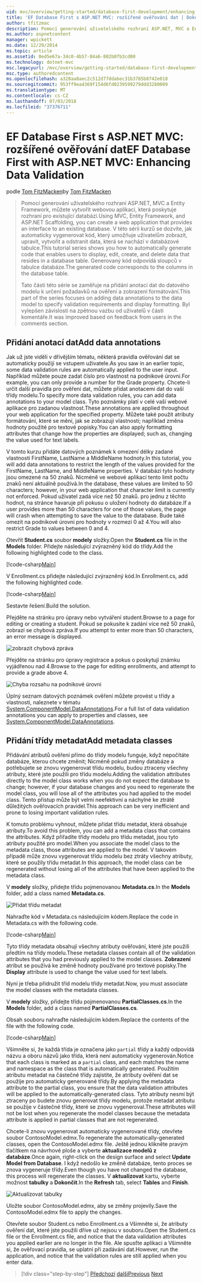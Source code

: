 ```yaml
---
uid: mvc/overview/getting-started/database-first-development/enhancing-data-validation
title: 'EF Database First s ASP.NET MVC: rozšířené ověřování dat | Dokumentace Microsoftu'
author: tfitzmac
description: Pomocí generování uživatelského rozhraní ASP.NET, MVC a Entity Framework, můžete vytvořit webovou aplikaci, která poskytuje rozhraní pro existující databázi. Tento kurz seri...
ms.author: aspnetcontent
manager: wpickett
ms.date: 12/29/2014
ms.topic: article
ms.assetid: 0ed5e67a-34c0-4b57-84a6-802b0fb3cd00
ms.technology: dotnet-mvc
msc.legacyurl: /mvc/overview/getting-started/database-first-development/enhancing-data-validation
msc.type: authoredcontent
ms.openlocfilehash: a328aa8aec2c512d77ddabec31b3785b8742e018
ms.sourcegitcommit: 953ff9ea4369f154d6fd0239599279ddd3280009
ms.translationtype: MT
ms.contentlocale: cs-CZ
ms.lasthandoff: 07/03/2018
ms.locfileid: "37376711"
---
```

<a name="ef-database-first-with-aspnet-mvc-enhancing-data-validation"></a><span data-ttu-id="a3502-104">EF Database First s ASP.NET MVC: rozšířené ověřování dat</span><span class="sxs-lookup"><span data-stu-id="a3502-104">EF Database First with ASP.NET MVC: Enhancing Data Validation</span></span>
====================
<span data-ttu-id="a3502-105">podle [Tom FitzMacken](https://github.com/tfitzmac)</span><span class="sxs-lookup"><span data-stu-id="a3502-105">by [Tom FitzMacken](https://github.com/tfitzmac)</span></span>

> <span data-ttu-id="a3502-106">Pomocí generování uživatelského rozhraní ASP.NET, MVC a Entity Framework, můžete vytvořit webovou aplikaci, která poskytuje rozhraní pro existující databázi.</span><span class="sxs-lookup"><span data-stu-id="a3502-106">Using MVC, Entity Framework, and ASP.NET Scaffolding, you can create a web application that provides an interface to an existing database.</span></span> <span data-ttu-id="a3502-107">V této sérii kurzů se dozvíte, jak automaticky vygenerovat kód, který umožňuje uživatelům zobrazit, upravit, vytvořit a odstranit data, která se nachází v databázové tabulce.</span><span class="sxs-lookup"><span data-stu-id="a3502-107">This tutorial series shows you how to automatically generate code that enables users to display, edit, create, and delete data that resides in a database table.</span></span> <span data-ttu-id="a3502-108">Generovaný kód odpovídá sloupců v tabulce databáze.</span><span class="sxs-lookup"><span data-stu-id="a3502-108">The generated code corresponds to the columns in the database table.</span></span>
> 
> <span data-ttu-id="a3502-109">Tato části této série se zaměřuje na přidání anotací dat do datového modelu k určení požadavků na ověření a zobrazení formátování.</span><span class="sxs-lookup"><span data-stu-id="a3502-109">This part of the series focuses on adding data annotations to the data model to specify validation requirements and display formatting.</span></span> <span data-ttu-id="a3502-110">Byl vylepšen závislosti na zpětnou vazbu od uživatelů v části komentáře.</span><span class="sxs-lookup"><span data-stu-id="a3502-110">It was improved based on feedback from users in the comments section.</span></span>


## <a name="add-data-annotations"></a><span data-ttu-id="a3502-111">Přidání anotací dat</span><span class="sxs-lookup"><span data-stu-id="a3502-111">Add data annotations</span></span>

<span data-ttu-id="a3502-112">Jak už jste viděli v dřívějším tématu, některá pravidla ověřování dat se automaticky použijí se vstupem uživatele.</span><span class="sxs-lookup"><span data-stu-id="a3502-112">As you saw in an earlier topic, some data validation rules are automatically applied to the user input.</span></span> <span data-ttu-id="a3502-113">Například můžete pouze zadat číslo pro vlastnost na podnikové úrovni.</span><span class="sxs-lookup"><span data-stu-id="a3502-113">For example, you can only provide a number for the Grade property.</span></span> <span data-ttu-id="a3502-114">Chcete-li určit další pravidla pro ověření dat, můžete přidat anotacemi dat do vaší třídy modelu.</span><span class="sxs-lookup"><span data-stu-id="a3502-114">To specify more data validation rules, you can add data annotations to your model class.</span></span> <span data-ttu-id="a3502-115">Tyto poznámky platí v celé vaší webové aplikace pro zadanou vlastnost.</span><span class="sxs-lookup"><span data-stu-id="a3502-115">These annotations are applied throughout your web application for the specified property.</span></span> <span data-ttu-id="a3502-116">Můžete také použít atributy formátování, které se mění, jak se zobrazují vlastnosti; například změna hodnoty použité pro textové popisky.</span><span class="sxs-lookup"><span data-stu-id="a3502-116">You can also apply formatting attributes that change how the properties are displayed; such as, changing the value used for text labels.</span></span>

<span data-ttu-id="a3502-117">V tomto kurzu přidáte datových poznámek k omezení délky zadané vlastnosti FirstName, LastName a MiddleName hodnoty.</span><span class="sxs-lookup"><span data-stu-id="a3502-117">In this tutorial, you will add data annotations to restrict the length of the values provided for the FirstName, LastName, and MiddleName properties.</span></span> <span data-ttu-id="a3502-118">V databázi tyto hodnoty jsou omezené na 50 znaků. Nicméně ve webové aplikaci tento limit počtu znaků není aktuálně používá.</span><span class="sxs-lookup"><span data-stu-id="a3502-118">In the database, these values are limited to 50 characters; however, in your web application that character limit is currently not enforced.</span></span> <span data-ttu-id="a3502-119">Pokud uživatel zadá více než 50 znaků. pro jednu z těchto hodnot, na stránce havaruje při pokusu o uložení hodnoty do databáze.</span><span class="sxs-lookup"><span data-stu-id="a3502-119">If a user provides more than 50 characters for one of those values, the page will crash when attempting to save the value to the database.</span></span> <span data-ttu-id="a3502-120">Bude také omezit na podnikové úrovni pro hodnoty v rozmezí 0 až 4.</span><span class="sxs-lookup"><span data-stu-id="a3502-120">You will also restrict Grade to values between 0 and 4.</span></span>

<span data-ttu-id="a3502-121">Otevřít **Student.cs** soubor **modely** složky.</span><span class="sxs-lookup"><span data-stu-id="a3502-121">Open the **Student.cs** file in the **Models** folder.</span></span> <span data-ttu-id="a3502-122">Přidejte následující zvýrazněný kód do třídy.</span><span class="sxs-lookup"><span data-stu-id="a3502-122">Add the following highlighted code to the class.</span></span>

[!code-csharp[Main](enhancing-data-validation/samples/sample1.cs?highlight=5,15,17,20)]

<span data-ttu-id="a3502-123">V Enrollment.cs přidejte následující zvýrazněný kód.</span><span class="sxs-lookup"><span data-stu-id="a3502-123">In Enrollment.cs, add the following highlighted code.</span></span>

[!code-csharp[Main](enhancing-data-validation/samples/sample2.cs?highlight=5,10)]

<span data-ttu-id="a3502-124">Sestavte řešení.</span><span class="sxs-lookup"><span data-stu-id="a3502-124">Build the solution.</span></span>

<span data-ttu-id="a3502-125">Přejděte na stránku pro úpravy nebo vytváření student.</span><span class="sxs-lookup"><span data-stu-id="a3502-125">Browse to a page for editing or creating a student.</span></span> <span data-ttu-id="a3502-126">Pokud se pokusíte k zadání více než 50 znaků, zobrazí se chybová zpráva.</span><span class="sxs-lookup"><span data-stu-id="a3502-126">If you attempt to enter more than 50 characters, an error message is displayed.</span></span>

![zobrazit chybová zpráva](enhancing-data-validation/_static/image1.png)

<span data-ttu-id="a3502-128">Přejděte na stránku pro úpravy registrace a pokus o poskytují známku vyjádřenou nad 4.</span><span class="sxs-lookup"><span data-stu-id="a3502-128">Browse to the page for editing enrollments, and attempt to provide a grade above 4.</span></span>

![Chyba rozsahu na podnikové úrovni](enhancing-data-validation/_static/image2.png)

<span data-ttu-id="a3502-130">Úplný seznam datových poznámek ověření můžete provést u třídy a vlastnosti, naleznete v tématu [System.ComponentModel.DataAnnotations](https://msdn.microsoft.com/library/system.componentmodel.dataannotations.aspx).</span><span class="sxs-lookup"><span data-stu-id="a3502-130">For a full list of data validation annotations you can apply to properties and classes, see [System.ComponentModel.DataAnnotations](https://msdn.microsoft.com/library/system.componentmodel.dataannotations.aspx).</span></span>

## <a name="add-metadata-classes"></a><span data-ttu-id="a3502-131">Přidání třídy metadat</span><span class="sxs-lookup"><span data-stu-id="a3502-131">Add metadata classes</span></span>

<span data-ttu-id="a3502-132">Přidávání atributů ověření přímo do třídy modelu funguje, když nepočítáte databáze, kterou chcete změnit; Nicméně pokud změny databáze a potřebujete se znovu vygenerovat třídu modelu, budou ztraceny všechny atributy, které jste použili pro třídu modelu.</span><span class="sxs-lookup"><span data-stu-id="a3502-132">Adding the validation attributes directly to the model class works when you do not expect the database to change; however, if your database changes and you need to regenerate the model class, you will lose all of the attributes you had applied to the model class.</span></span> <span data-ttu-id="a3502-133">Tento přístup může být velmi neefektivní a náchylné ke ztrátě důležitých ověřovacích pravidel.</span><span class="sxs-lookup"><span data-stu-id="a3502-133">This approach can be very inefficient and prone to losing important validation rules.</span></span>

<span data-ttu-id="a3502-134">K tomuto problému vyhnout, můžete přidat třídu metadat, která obsahuje atributy.</span><span class="sxs-lookup"><span data-stu-id="a3502-134">To avoid this problem, you can add a metadata class that contains the attributes.</span></span> <span data-ttu-id="a3502-135">Když přiřadíte třídy modelu pro třídu metadat, jsou tyto atributy použité pro model.</span><span class="sxs-lookup"><span data-stu-id="a3502-135">When you associate the model class to the metadata class, those attributes are applied to the model.</span></span> <span data-ttu-id="a3502-136">V takovém případě může znovu vygenerovat třídu modelu bez ztráty všechny atributy, které se použily třídu metadat.</span><span class="sxs-lookup"><span data-stu-id="a3502-136">In this approach, the model class can be regenerated without losing all of the attributes that have been applied to the metadata class.</span></span>

<span data-ttu-id="a3502-137">V **modely** složky, přidejte třídu pojmenovanou **Metadata.cs**.</span><span class="sxs-lookup"><span data-stu-id="a3502-137">In the **Models** folder, add a class named **Metadata.cs**.</span></span>

![Přidat třídu metadat](enhancing-data-validation/_static/image3.png)

<span data-ttu-id="a3502-139">Nahraďte kód v Metadata.cs následujícím kódem.</span><span class="sxs-lookup"><span data-stu-id="a3502-139">Replace the code in Metadata.cs with the following code.</span></span>

[!code-csharp[Main](enhancing-data-validation/samples/sample3.cs)]

<span data-ttu-id="a3502-140">Tyto třídy metadata obsahují všechny atributy ověřování, které jste použili předtím na třídy modelu.</span><span class="sxs-lookup"><span data-stu-id="a3502-140">These metadata classes contain all of the validation attributes that you had previously applied to the model classes.</span></span> <span data-ttu-id="a3502-141">**Zobrazení** atribut se používá ke změně hodnoty používané pro textové popisky.</span><span class="sxs-lookup"><span data-stu-id="a3502-141">The **Display** attribute is used to change the value used for text labels.</span></span>

<span data-ttu-id="a3502-142">Nyní je třeba přidružit tříd modelu třídy metadat.</span><span class="sxs-lookup"><span data-stu-id="a3502-142">Now, you must associate the model classes with the metadata classes.</span></span>

<span data-ttu-id="a3502-143">V **modely** složky, přidejte třídu pojmenovanou **PartialClasses.cs**.</span><span class="sxs-lookup"><span data-stu-id="a3502-143">In the **Models** folder, add a class named **PartialClasses.cs**.</span></span>

<span data-ttu-id="a3502-144">Obsah souboru nahraďte následujícím kódem.</span><span class="sxs-lookup"><span data-stu-id="a3502-144">Replace the contents of the file with the following code.</span></span>

[!code-csharp[Main](enhancing-data-validation/samples/sample4.cs)]

<span data-ttu-id="a3502-145">Všimněte si, že každá třída je označena jako `partial` třídy a každý odpovídá názvu a oboru názvů jako třída, která není automaticky vygenerován.</span><span class="sxs-lookup"><span data-stu-id="a3502-145">Notice that each class is marked as a `partial` class, and each matches the name and namespace as the class that is automatically generated.</span></span> <span data-ttu-id="a3502-146">Použitím atributu metadat na částečné třídy zajistíte, že atributy ověření dat se použije pro automaticky generované třídy.</span><span class="sxs-lookup"><span data-stu-id="a3502-146">By applying the metadata attribute to the partial class, you ensure that the data validation attributes will be applied to the automatically-generated class.</span></span> <span data-ttu-id="a3502-147">Tyto atributy nesmí být ztraceny po budete znovu generovat třídy modelu, protože metadat atributu se použije v částečné třídy, které se znovu vygeneroval.</span><span class="sxs-lookup"><span data-stu-id="a3502-147">These attributes will not be lost when you regenerate the model classes because the metadata attribute is applied in partial classes that are not regenerated.</span></span>

<span data-ttu-id="a3502-148">Chcete-li znovu vygenerovat automaticky vygenerované třídy, otevřete soubor ContosoModel.edmx.</span><span class="sxs-lookup"><span data-stu-id="a3502-148">To regenerate the automatically-generated classes, open the ContosoModel.edmx file.</span></span> <span data-ttu-id="a3502-149">Ještě jednou klikněte pravým tlačítkem na návrhové ploše a vyberte **aktualizace modelů z databáze**.</span><span class="sxs-lookup"><span data-stu-id="a3502-149">Once again, right-click on the design surface and select **Update Model from Database**.</span></span> <span data-ttu-id="a3502-150">I když nedošlo ke změně databáze, tento proces se znova vygeneruje třídy.</span><span class="sxs-lookup"><span data-stu-id="a3502-150">Even though you have not changed the database, this process will regenerate the classes.</span></span> <span data-ttu-id="a3502-151">V **aktualizovat** kartu, vyberte možnost **tabulky** a **Dokončit**.</span><span class="sxs-lookup"><span data-stu-id="a3502-151">In the **Refresh** tab, select **Tables** and **Finish**.</span></span>

![Aktualizovat tabulky](enhancing-data-validation/_static/image4.png)

<span data-ttu-id="a3502-153">Uložte soubor ContosoModel.edmx, aby se změny projevily.</span><span class="sxs-lookup"><span data-stu-id="a3502-153">Save the ContosoModel.edmx file to apply the changes.</span></span>

<span data-ttu-id="a3502-154">Otevřete soubor Student.cs nebo Enrollment.cs a Všimněte si, že atributy ověření dat, které jste použili dříve už nejsou v souboru.</span><span class="sxs-lookup"><span data-stu-id="a3502-154">Open the Student.cs file or the Enrollment.cs file, and notice that the data validation attributes you applied earlier are no longer in the file.</span></span> <span data-ttu-id="a3502-155">Ale spusťte aplikaci a Všimněte si, že ověřovací pravidla, se uplatní při zadávání dat.</span><span class="sxs-lookup"><span data-stu-id="a3502-155">However, run the application, and notice that the validation rules are still applied when you enter data.</span></span>

> [!div class="step-by-step"]
> <span data-ttu-id="a3502-156">[Předchozí](customizing-a-view.md)
> [další](publish-to-azure.md)</span><span class="sxs-lookup"><span data-stu-id="a3502-156">[Previous](customizing-a-view.md)
[Next](publish-to-azure.md)</span></span>
